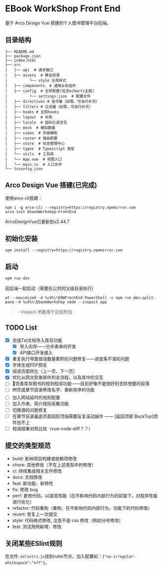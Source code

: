 # EBook WorkShop Front End
基于 Arco Design Vue 搭建的个人图书管理平台前端。



## 目录结构
```
├── README.md
├── package.json
├── index.html
├── src
│   ├── api  # 请求接口
│   ├── assets  # 静态资源
│          └── style 全局样式
│   ├── components  # 通用业务组件
│   ├── config  # 全局配置(包含echarts主题)
│          └── settings.json  # 配置文件
│   ├── directives # 指令集（如需，可自行补充）
│   ├── filters # 过滤器（如需，可自行补充）
│   ├── hooks # 全局hooks
│   ├── layout  # 布局
│   ├── locale  # 国际化语言包
│   ├── mock  # 模拟数据
│   ├── views  # 页面模板
│   ├── router # 路由配置
│   ├── store  # 状态管理中心
│   ├── types  # Typescript 类型
│   └── utils  # 工具库
│   └── App.vue  # 视图入口
│   └── main.ts  # 入口文件
└── tsconfig.json
```

## Arco Design Vue 搭建(已完成)
使用arco-cli搭建：
```
npm i -g arco-cli --registry=https://registry.npmmirror.com
arco init EbookWorkshop-FrontEnd
```
ArcoDesignVue已更新到v2.44.7

## 初始化安装
```
npm install --registry=https://registry.npmmirror.com
```

## 启动
```bat
npm run dev
```
前后端一起启动（需要在公共的父级目录执行）
```
wt --maximized -d %cd%\\EBWFrontEnd PowerShell -c npm run dev;split-pane -d %cd%\\EbookWorkshop node --inspect app
```
>  --inspect 参数用于远程附加


## TODO List
* [x] 完成Txt文档导入库存功能
    * [x] 导入向导——分步表单的开发
    * [x] API接口开发接入
* [x] 重复执行导致错误数量累积的问题修复——进度条不准的问题
* [x] 字体生成PDF预览
* [x] 阅读页面优化（上一页、下一页）
* [x] 优化从网文到发邮件的全流程，以及其中的交互
* [ ] 🚩完善库存图书的规则校阅功能——目前好像不能很好的去除想要的段落
* [ ] ❗❗❗完成章节目录修改名字、重新排序的功能
* [ ] 加入网站延时的规则配置
* [ ] 加入作者、简介规则采集功能
* [ ] 切换源的问题修复
* [ ] 在章节目录最底页面回到顶端需要反复滚动操作 —— [返回顶部 BackTop]控件加不上
* [ ] 校阅结果对照比较（vue-code-diff？？）

## 提交的类型规范
* build: 影响项目构建或依赖项修改
* chore: 其他修改（不在上述类型中的修改）
* ci: 持续集成相关文件修改
* docs: 文档修改
* feat: 新功能、新特性
* fix: 修改 bug
* perf: 更改代码，以提高性能（在不影响代码内部行为的前提下，对程序性能进行优化）
* refactor: 代码重构（重构，在不影响代码内部行为、功能下的代码修改）
* revert: 恢复上一次提交
* style: 代码格式修改, 注意不是 css 修改（例如分号修改）
* test: 测试用例新增、修改






## 关闭某些ESlint规则
在文件`.eslintrc.js`找到rules节点，加入配置如：`{"no-irregular-whitespace":"off"}`。